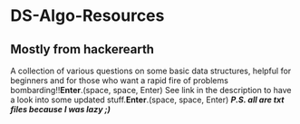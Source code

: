 # DS-Algo-Resources
## Mostly from hackerearth
A collection of various questions on some basic data structures, helpful for beginners and for those who want a rapid fire of problems bombarding!!**Enter**.(space, space, Enter)
See link in the description to have a look into some updated stuff.**Enter**.(space, space, Enter)
**_P.S. all are txt files because I was lazy ;)_**
